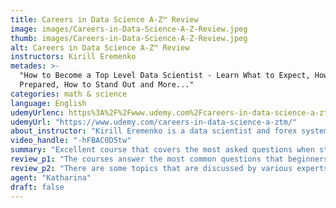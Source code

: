 ```yaml
---
title: Careers in Data Science A-Z™ Review
image: images/Careers-in-Data-Science-A-Z-Review.jpeg
thumb: images/Careers-in-Data-Science-A-Z-Review.jpeg
alt: Careers in Data Science A-Z™ Review
instructors: Kirill Eremenko
metades: >-
  "How to Become a Top Level Data Scientist - Learn What to Expect, How to be
  Prepared, How to Stand Out and More..."
categories: math & science
language: English
udemyUrlenc: https%3A%2F%2Fwww.udemy.com%2Fcareers-in-data-science-a-ztm%2F
udemyUrl: "https://www.udemy.com/careers-in-data-science-a-ztm/"
about_instructor: "Kirill Eremenko is a data scientist and forex systems expert. He teaches courses in Udemy that specializes in his trade and he is passionate enough to share it with everyone."
video_handle: "-hFBAC0D5tw"
summary: "Excellent course that covers the most asked questions when starting a career in Data Science. There are a lot of professional insights that helps its students to stand out in the field."
review_p1: "The courses answer the most common questions that beginners might have about starting their career as a data scientist. The instructor is very passionate about teaching and is prompt with any problems that students might have in the class. The presentation is clear and efficient. Everything was organized in a logical way and is comprehensive with the coverage. It teaches the students the essential information about being a data scientist and gives them a good grasp of what data science is all about. It also gives extremely helpful insights into how to stand out and how to answer interview questions in the field."
review_p2: "There are some topics that are discussed by various experts to give students different viewpoints and help them make a decision for themselves. It contains a lot of motivating information for starting a career in data science. There are a lot of aspects that are discussed which are relevant and the instructor does a good job in explaining the topics very well. The instructor gives great insider tips about the ins and outs of the industry. There is huge support for the students and are given a career web page path to avoid getting overwhelmed by the options available to them."
agent: "Katharina"
draft: false
---
```


